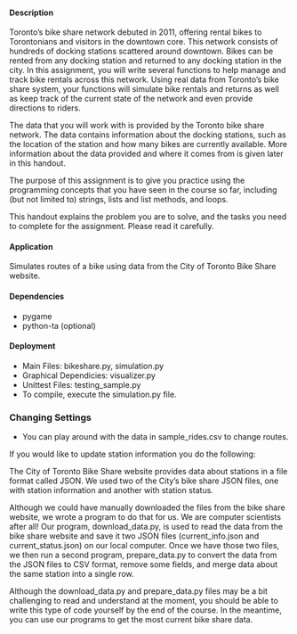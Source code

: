 #### Description
Toronto’s bike share network debuted in 2011, offering rental bikes to Torontonians and visitors in the downtown core. This network consists of hundreds of docking stations scattered around downtown. Bikes can be rented from any docking station and returned to any docking station in the city. In this assignment, you will write several functions to help manage and track bike rentals across this network. Using real data from Toronto’s bike share system, your functions will simulate bike rentals and returns as well as keep track of the current state of the network and even provide directions to riders.

The data that you will work with is provided by the Toronto bike share network. The data contains information about the docking stations, such as the location of the station and how many bikes are currently available. More information about the data provided and where it comes from is given later in this handout.

The purpose of this assignment is to give you practice using the programming concepts that you have seen in the course so far, including (but not limited to) strings, lists and list methods, and loops.

This handout explains the problem you are to solve, and the tasks you need to complete for the assignment. Please read it carefully.

#### Application
Simulates routes of a bike using data from the City of Toronto Bike Share website.

#### Dependencies
* pygame
* python-ta (optional)


#### Deployment
* Main Files: bikeshare.py, simulation.py
* Graphical Dependicies: visualizer.py
* Unittest Files: testing_sample.py
* To compile, execute the simulation.py file.

### Changing Settings
* You can play around with the data in sample_rides.csv to change routes. 

If you would like to update station information you do the following:

The City of Toronto Bike Share website provides data about stations in a file format called JSON. We used two of the City’s bike share JSON files, one with station information and another with station status.

Although we could have manually downloaded the files from the bike share website, we wrote a program to do that for us. We are computer scientists after all! Our program, download_data.py, is used to read the data from the bike share website and save it two JSON files (current_info.json and current_status.json) on our local computer. Once we have those two files, we then run a second program, prepare_data.py to convert the data from the JSON files to CSV format, remove some fields, and merge data about the same station into a single row.

Although the download_data.py and prepare_data.py files may be a bit challenging to read and understand at the moment, you should be able to write this type of code yourself by the end of the course. In the meantime, you can use our programs to get the most current bike share data.
